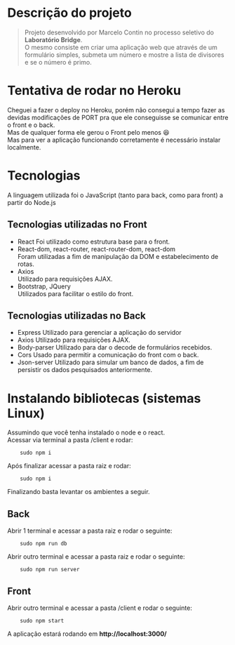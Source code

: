 # Descrição do projeto
> Projeto desenvolvido por Marcelo Contin no processo seletivo do **Laboratório Bridge**.  
O mesmo consiste em criar uma aplicação web que através de um formulário simples, submeta um número e mostre a lista de divisores e se o número é primo.

# Tentativa de rodar no Heroku
Cheguei a fazer o deploy no Heroku, porém não consegui a tempo fazer as devidas modificações de PORT pra que ele conseguisse se comunicar entre o front e o back.  
Mas de qualquer forma ele gerou o Front pelo menos :satisfied:  
Mas para ver a aplicação funcionando corretamente é necessário instalar localmente.

# Tecnologias
A linguagem utilizada foi o JavaScript (tanto para back, como para front) a partir do Node.js

## Tecnologias utilizadas no Front
* React
Foi utilizado como estrutura base para o front.
* React-dom, react-router, react-router-dom, react-dom  
Foram utilizadas a fim de manipulação da DOM e estabelecimento de rotas.  
* Axios  
Utilizado para requisições AJAX.
* Bootstrap, JQuery  
Utilizados para facilitar o estilo do front.

## Tecnologias utilizadas no Back
* Express
Utilizado para gerenciar a aplicação do servidor
* Axios
Utilizado para requisições AJAX.
* Body-parser
Utilizado para dar o decode de formulários recebidos.
* Cors
Usado para permitir a comunicação do front com o back.
* Json-server
Utilizado para simular um banco de dados, a fim de persistir os dados pesquisados anteriormente.

# Instalando bibliotecas (sistemas Linux)
Assumindo que você tenha instalado o node e o react.  
Acessar via terminal a pasta /client e rodar:
````
    sudo npm i
````
Após finalizar acessar a pasta raiz e rodar:
````
    sudo npm i
````
Finalizando basta levantar os ambientes a seguir.
## Back
Abrir 1 terminal e acessar a pasta raiz e rodar o seguinte:
````
    sudo npm run db
````
Abrir outro terminal e acessar a pasta raiz e rodar o seguinte:
````
    sudo npm run server
````
## Front
Abrir outro terminal e acessar a pasta /client e rodar o seguinte:
````
    sudo npm start
````
A aplicação estará rodando em **http://localhost:3000/**